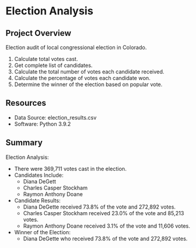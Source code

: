 # Election Analysis

## Project Overview
Election audit of local congressional election in Colorado. 
1. Calculate total votes cast. 
2. Get complete list of candidates. 
3. Calculate the total number of votes each candidate received. 
4. Calculate the percentage of votes each candidate won. 
5. Determine the winner of the election based on popular vote. 

## Resources
- Data Source: election_results.csv
- Software: Python 3.9.2

## Summary
Election Analysis: 
- There were 369,711 votes cast in the election. 
- Candidates Include: 
	- Diana DeGett
	- Charles Casper Stockham
	- Raymon Anthony Doane
- Candidate Results: 
	- Diana DeGette received 73.8% of the vote and 272,892 votes. 
	- Charles Casper Stockham received 23.0% of the vote and 85,213 votes. 
	- Raymon Anthony Doane received 3.1% of the vote and 11,606 votes. 
- Winner of the Election: 
	- Diana DeGette who received 73.8% of the vote and 272,892 votes.